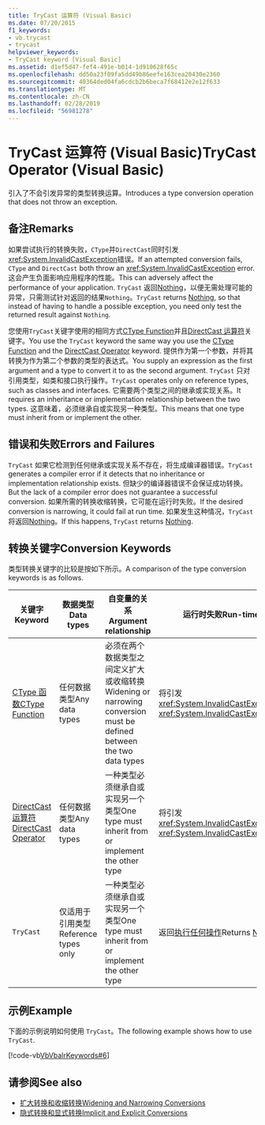 ```yaml
---
title: TryCast 运算符 (Visual Basic)
ms.date: 07/20/2015
f1_keywords:
- vb.trycast
- trycast
helpviewer_keywords:
- TryCast keyword [Visual Basic]
ms.assetid: d1ef5d47-fef4-491e-b014-1d910628f65c
ms.openlocfilehash: dd50a23f09fa5dd49b86eefe163cea20430e2360
ms.sourcegitcommit: 40364ded04fa6cdcb2b6beca7f68412e2e12f633
ms.translationtype: MT
ms.contentlocale: zh-CN
ms.lasthandoff: 02/28/2019
ms.locfileid: "56981278"
---
```

# <a name="trycast-operator-visual-basic"></a><span data-ttu-id="99277-102">TryCast 运算符 (Visual Basic)</span><span class="sxs-lookup"><span data-stu-id="99277-102">TryCast Operator (Visual Basic)</span></span>
<span data-ttu-id="99277-103">引入了不会引发异常的类型转换运算。</span><span class="sxs-lookup"><span data-stu-id="99277-103">Introduces a type conversion operation that does not throw an exception.</span></span>  
  
## <a name="remarks"></a><span data-ttu-id="99277-104">备注</span><span class="sxs-lookup"><span data-stu-id="99277-104">Remarks</span></span>  
 <span data-ttu-id="99277-105">如果尝试执行的转换失败，`CType`并`DirectCast`同时引发<xref:System.InvalidCastException>错误。</span><span class="sxs-lookup"><span data-stu-id="99277-105">If an attempted conversion fails, `CType` and `DirectCast` both throw an <xref:System.InvalidCastException> error.</span></span> <span data-ttu-id="99277-106">这会产生负面影响应用程序的性能。</span><span class="sxs-lookup"><span data-stu-id="99277-106">This can adversely affect the performance of your application.</span></span> <span data-ttu-id="99277-107">`TryCast` 返回[Nothing](../../../visual-basic/language-reference/nothing.md)，以便无需处理可能的异常，只需测试针对返回的结果`Nothing`。</span><span class="sxs-lookup"><span data-stu-id="99277-107">`TryCast` returns [Nothing](../../../visual-basic/language-reference/nothing.md), so that instead of having to handle a possible exception, you need only test the returned result against `Nothing`.</span></span>  
  
 <span data-ttu-id="99277-108">您使用`TryCast`关键字使用的相同方式[CType Function](../../../visual-basic/language-reference/functions/ctype-function.md)并且[DirectCast 运算符](../../../visual-basic/language-reference/operators/directcast-operator.md)关键字。</span><span class="sxs-lookup"><span data-stu-id="99277-108">You use the `TryCast` keyword the same way you use the [CType Function](../../../visual-basic/language-reference/functions/ctype-function.md) and the [DirectCast Operator](../../../visual-basic/language-reference/operators/directcast-operator.md) keyword.</span></span> <span data-ttu-id="99277-109">提供作为第一个参数，并将其转换为作为第二个参数的类型的表达式。</span><span class="sxs-lookup"><span data-stu-id="99277-109">You supply an expression as the first argument and a type to convert it to as the second argument.</span></span> <span data-ttu-id="99277-110">`TryCast` 只对引用类型，如类和接口执行操作。</span><span class="sxs-lookup"><span data-stu-id="99277-110">`TryCast` operates only on reference types, such as classes and interfaces.</span></span> <span data-ttu-id="99277-111">它需要两个类型之间的继承或实现关系。</span><span class="sxs-lookup"><span data-stu-id="99277-111">It requires an inheritance or implementation relationship between the two types.</span></span> <span data-ttu-id="99277-112">这意味着，必须继承自或实现另一种类型。</span><span class="sxs-lookup"><span data-stu-id="99277-112">This means that one type must inherit from or implement the other.</span></span>  
  
## <a name="errors-and-failures"></a><span data-ttu-id="99277-113">错误和失败</span><span class="sxs-lookup"><span data-stu-id="99277-113">Errors and Failures</span></span>  
 <span data-ttu-id="99277-114">`TryCast` 如果它检测到任何继承或实现关系不存在，将生成编译器错误。</span><span class="sxs-lookup"><span data-stu-id="99277-114">`TryCast` generates a compiler error if it detects that no inheritance or implementation relationship exists.</span></span> <span data-ttu-id="99277-115">但缺少的编译器错误不会保证成功转换。</span><span class="sxs-lookup"><span data-stu-id="99277-115">But the lack of a compiler error does not guarantee a successful conversion.</span></span> <span data-ttu-id="99277-116">如果所需的转换收缩转换，它可能在运行时失败。</span><span class="sxs-lookup"><span data-stu-id="99277-116">If the desired conversion is narrowing, it could fail at run time.</span></span> <span data-ttu-id="99277-117">如果发生这种情况，`TryCast`将返回[Nothing](../../../visual-basic/language-reference/nothing.md)。</span><span class="sxs-lookup"><span data-stu-id="99277-117">If this happens, `TryCast` returns [Nothing](../../../visual-basic/language-reference/nothing.md).</span></span>  
  
## <a name="conversion-keywords"></a><span data-ttu-id="99277-118">转换关键字</span><span class="sxs-lookup"><span data-stu-id="99277-118">Conversion Keywords</span></span>  
 <span data-ttu-id="99277-119">类型转换关键字的比较是按如下所示。</span><span class="sxs-lookup"><span data-stu-id="99277-119">A comparison of the type conversion keywords is as follows.</span></span>  
  
|<span data-ttu-id="99277-120">关键字</span><span class="sxs-lookup"><span data-stu-id="99277-120">Keyword</span></span>|<span data-ttu-id="99277-121">数据类型</span><span class="sxs-lookup"><span data-stu-id="99277-121">Data types</span></span>|<span data-ttu-id="99277-122">自变量的关系</span><span class="sxs-lookup"><span data-stu-id="99277-122">Argument relationship</span></span>|<span data-ttu-id="99277-123">运行时失败</span><span class="sxs-lookup"><span data-stu-id="99277-123">Run-time failure</span></span>|  
|---|---|---|---|  
|[<span data-ttu-id="99277-124">CType 函数</span><span class="sxs-lookup"><span data-stu-id="99277-124">CType Function</span></span>](../../../visual-basic/language-reference/functions/ctype-function.md)|<span data-ttu-id="99277-125">任何数据类型</span><span class="sxs-lookup"><span data-stu-id="99277-125">Any data types</span></span>|<span data-ttu-id="99277-126">必须在两个数据类型之间定义扩大或收缩转换</span><span class="sxs-lookup"><span data-stu-id="99277-126">Widening or narrowing conversion must be defined between the two data types</span></span>|<span data-ttu-id="99277-127">将引发 <xref:System.InvalidCastException></span><span class="sxs-lookup"><span data-stu-id="99277-127">Throws <xref:System.InvalidCastException></span></span>|  
|[<span data-ttu-id="99277-128">DirectCast 运算符</span><span class="sxs-lookup"><span data-stu-id="99277-128">DirectCast Operator</span></span>](../../../visual-basic/language-reference/operators/directcast-operator.md)|<span data-ttu-id="99277-129">任何数据类型</span><span class="sxs-lookup"><span data-stu-id="99277-129">Any data types</span></span>|<span data-ttu-id="99277-130">一种类型必须继承自或实现另一个类型</span><span class="sxs-lookup"><span data-stu-id="99277-130">One type must inherit from or implement the other type</span></span>|<span data-ttu-id="99277-131">将引发 <xref:System.InvalidCastException></span><span class="sxs-lookup"><span data-stu-id="99277-131">Throws <xref:System.InvalidCastException></span></span>|  
|`TryCast`|<span data-ttu-id="99277-132">仅适用于引用类型</span><span class="sxs-lookup"><span data-stu-id="99277-132">Reference types only</span></span>|<span data-ttu-id="99277-133">一种类型必须继承自或实现另一个类型</span><span class="sxs-lookup"><span data-stu-id="99277-133">One type must inherit from or implement the other type</span></span>|<span data-ttu-id="99277-134">返回[执行任何操作](../../../visual-basic/language-reference/nothing.md)</span><span class="sxs-lookup"><span data-stu-id="99277-134">Returns [Nothing](../../../visual-basic/language-reference/nothing.md)</span></span>|  
  
## <a name="example"></a><span data-ttu-id="99277-135">示例</span><span class="sxs-lookup"><span data-stu-id="99277-135">Example</span></span>  
 <span data-ttu-id="99277-136">下面的示例说明如何使用 `TryCast`。</span><span class="sxs-lookup"><span data-stu-id="99277-136">The following example shows how to use `TryCast`.</span></span>  
  
 [!code-vb[VbVbalrKeywords#6](~/samples/snippets/visualbasic/VS_Snippets_VBCSharp/VbVbalrKeywords/VB/Class1.vb#6)]  
  
## <a name="see-also"></a><span data-ttu-id="99277-137">请参阅</span><span class="sxs-lookup"><span data-stu-id="99277-137">See also</span></span>
- [<span data-ttu-id="99277-138">扩大转换和收缩转换</span><span class="sxs-lookup"><span data-stu-id="99277-138">Widening and Narrowing Conversions</span></span>](../../../visual-basic/programming-guide/language-features/data-types/widening-and-narrowing-conversions.md)
- [<span data-ttu-id="99277-139">隐式转换和显式转换</span><span class="sxs-lookup"><span data-stu-id="99277-139">Implicit and Explicit Conversions</span></span>](../../../visual-basic/programming-guide/language-features/data-types/implicit-and-explicit-conversions.md)
